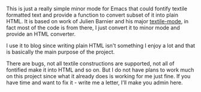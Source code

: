 This is just a really simple minor mode for Emacs that could fontify textile formatted text and provide a function to convert subset of it into plain HTML. It is based on work of Julien Barnier and his major [textile-mode](http://dev.nozav.org/textile-mode.html), in fact most of the code is from there, I just convert it to minor mode and provide an HTML converter.

I use it to blog since writing plain HTML isn't something I enjoy a lot and that is basically the main purpose of the project.

There are bugs, not all textile constructions are supported, not all of fontified make it into HTML and so on. But I do not have plans to work much on this project since what it already does is working for me just fine. If you have time and want to fix it - write me a letter, I'll make you admin here.